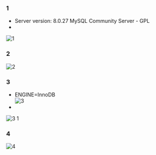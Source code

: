 ### 1 ###
* Server version:         8.0.27 MySQL Community Server - GPL
* 
![1](https://user-images.githubusercontent.com/88678440/143687542-8a41c081-b1d3-4833-99d9-070898c46eb4.JPG)

### 2 ###

![2](https://user-images.githubusercontent.com/88678440/143689054-53265328-4490-4bc8-a1a5-e036f52f6310.JPG)

### 3 ###
* ENGINE=InnoDB  
![3](https://user-images.githubusercontent.com/88678440/143689426-f8f5edcb-fe1c-4b7f-a5cb-ac289f49ea9a.JPG)
* 
![3 1](https://user-images.githubusercontent.com/88678440/143689613-52ace172-f81f-4f2d-bc75-c8a3e2023f7b.JPG)

### 4 ###

![4](https://user-images.githubusercontent.com/88678440/143690523-8255ff4f-3d83-48f3-a676-fb5890b10c88.JPG)
